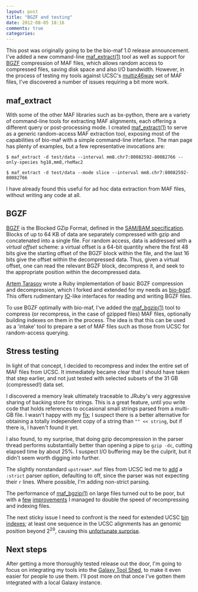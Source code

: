 ```yaml
---
layout: post
title: "BGZF and testing"
date: 2012-08-05 18:16
comments: true
categories:
---
```


This post was originally going to be the bio-maf 1.0 release
announcement. I've added a new command-line [maf_extract(1)][] tool as
well as support for [BGZF][] compression of MAF
files, which allows random access to compressed files, saving disk
space and also I/O bandwidth. However, in the process of testing my
tools against UCSC's [multiz46way][] set of MAF files, I've discovered
a number of issues requiring a bit more work.

## maf_extract

With some of the other MAF libraries such as bx-python, there are a
variety of command-line tools for extracting MAF alignments, each
offering a different query or post-processing mode. I created
[maf_extract(1)][] to serve as a generic random-access MAF extraction
tool, exposing most of the capabilities of bio-maf with a simple
command-line interface. The man page has plenty of examples, but a few
representative invocations are:

    $ maf_extract -d test/data --interval mm8.chr7:80082592-80082766 --only-species hg18,mm8,rheMac2

    $ maf_extract -d test/data --mode slice --interval mm8.chr7:80082592-80082766

I have already found this useful for ad hoc data extraction from MAF
files, without writing any code at all.

## BGZF

[BGZF][] is the Blocked GZip Format, defined in the
[SAM/BAM specification][]. Blocks of up to 64 KB of data are
separately compressed with gzip and concatenated into a single
file. For random access, data is addressed with a *virtual offset*
scheme: a virtual offset is a 64-bit quantity where the first 48 bits
give the starting offset of the BGZF block within the file, and the
last 16 bits give the offset within the decompressed data. Thus, given
a virtual offset, one can read the relevant BGZF block, decompress it,
and seek to the appropriate position within the decompressed data.

[Artem Tarasov](https://github.com/lomereiter) wrote a Ruby
implementation of basic BGZF compression and decompression, which I
forked and extended for my needs as [bio-bgzf][]. This offers
rudimentary [IO][]-like interfaces for reading and writing BGZF files.

To use BGZF optimally with bio-maf, I've added the [maf_bgzip(1)][]
tool to compress (or recompress, in the case of gzipped files) MAF
files, optionally building indexes on them in the process. The idea is
that this can be used as a 'intake' tool to prepare a set of MAF files
such as those from UCSC for random-access querying.

## Stress testing

In light of that concept, I decided to recompress and index the entire
set of MAF files from UCSC. It immediately became clear that I should
have taken that step earlier, and not just tested with selected
subsets of the 31 GB (compressed!) data set.

I discovered a memory leak ultimately traceable to JRuby's very
aggressive sharing of backing store for strings. This is a great
feature, until you write code that holds references to occasional
small strings parsed from a multi-GB file. I wasn't happy with my
[fix](https://github.com/csw/bioruby-maf/commit/891dbfa8d4d7885f23ff16f16f5085d2a368eb48);
I suspect there is a better alternative for obtaining a totally
independent copy of a string than `"" << string`, but if there is, I
haven't found it yet.

I also found, to my surprise, that doing gzip decompression in the
parser thread performs substantially better than opening a pipe to
`gzip -dc`, cutting elapsed time by about 25%. I suspect I/O buffering
may be the culprit, but it didn't seem worth digging into further.

The slightly nonstandard `upstream*.maf` files from UCSC led me to
[add](https://github.com/csw/bioruby-maf/commit/20b146173e55b2825a8018278133c61193ddd490)
a `:strict` parser option, defaulting to off, since the parser was not
expecting their `r` lines. Where possible, I'm adding non-strict
parsing.

The performance of [maf_bgzip(1)][] on large files turned out to be
poor, but with a
[few](https://github.com/csw/bioruby-maf/commit/d96288413a782af00877f17da76ce2a9600b7cc9)
[improvements](https://github.com/csw/bioruby-maf/commit/28a55a5c9a0d096de253ec885d35d12392436e13)
I managed to double the speed of recompressing and indexing files.

The next sticky issue I need to confront is the need for extended UCSC
[bin indexes][]; at least one sequence in the UCSC alignments has an
genomic position beyond 2<sup>29</sup>, causing this
[unfortunate surprise](https://github.com/csw/bioruby-maf/issues/106).

## Next steps

After getting a more thoroughly tested release out the door, I'm going
to focus on integrating my tools into the [Galaxy Tool Shed][], to
make it even easier for people to use them. I'll post more on that
once I've gotten them integrated with a local Galaxy instance.

[BGZF]: http://blastedbio.blogspot.com/2011/11/bgzf-blocked-bigger-better-gzip.html
[maf_extract(1)]: http://csw.github.com/bioruby-maf/man/maf_extract.1.html
[multiz46way]: http://hgdownload.cse.ucsc.edu/goldenpath/hg19/multiz46way/
[SAM/BAM specification]: http://samtools.sourceforge.net/SAM1.pdf
[bio-bgzf]: https://github.com/csw/bioruby-bgzf
[IO]: http://www.ruby-doc.org/core-1.9.3/IO.html
[maf_bgzip(1)]: http://csw.github.com/bioruby-maf/man/maf_bgzip.1.html
[bin indexes]: http://genomewiki.ucsc.edu/index.php/Bin_indexing_system
[Galaxy Tool Shed]: http://wiki.g2.bx.psu.edu/Tool%20Shed
